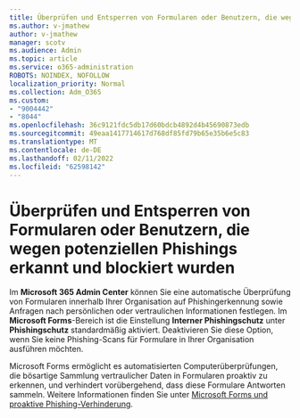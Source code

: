 ```yaml
---
title: Überprüfen und Entsperren von Formularen oder Benutzern, die wegen potenziellen Phishings erkannt und blockiert wurden
ms.author: v-jmathew
author: v-jmathew
manager: scotv
ms.audience: Admin
ms.topic: article
ms.service: o365-administration
ROBOTS: NOINDEX, NOFOLLOW
localization_priority: Normal
ms.collection: Adm_O365
ms.custom:
- "9004442"
- "8044"
ms.openlocfilehash: 36c9121fdc5db17d60bdcb4892d4b45690873edb
ms.sourcegitcommit: 49eaa1417714617d768df85fd79b65e35b6e5c83
ms.translationtype: MT
ms.contentlocale: de-DE
ms.lasthandoff: 02/11/2022
ms.locfileid: "62598142"
---
```

# <a name="review-and-unblock-forms-or-users-detected-and-blocked-for-potential-phishing"></a>Überprüfen und Entsperren von Formularen oder Benutzern, die wegen potenziellen Phishings erkannt und blockiert wurden

Im **Microsoft 365 Admin Center** können Sie eine automatische Überprüfung von Formularen innerhalb Ihrer Organisation auf Phishingerkennung sowie Anfragen nach persönlichen oder vertraulichen Informationen festlegen. Im **Microsoft Forms**-Bereich ist die Einstellung **Interner Phishingschutz** unter **Phishingschutz** standardmäßig aktiviert. Deaktivieren Sie diese Option, wenn Sie keine Phishing-Scans für Formulare in Ihrer Organisation ausführen möchten.

Microsoft Forms ermöglicht es automatisierten Computerüberprüfungen, die bösartige Sammlung vertraulicher Daten in Formularen proaktiv zu erkennen, und verhindert vorübergehend, dass diese Formulare Antworten sammeln. Weitere Informationen finden Sie unter [Microsoft Forms und proaktive Phishing-Verhinderung](https://support.microsoft.com/office/microsoft-forms-and-proactive-phishing-prevention-b3950a20-296d-4e8e-96f5-594ced998a90).
